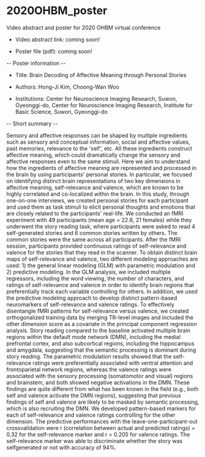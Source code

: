 # 2020OHBM_poster
Video abstract and poster for 2020 OHBM virtual conference

* Video abstract link: coming soon!

* Poster file (pdf): coming soon!

-- Poster information --
* Title: Brain Decoding of Affective Meaning through Personal Stories

* Authors: Hong-Ji Kim, Choong-Wan Woo

* Institutions: Center for Neuroscience Imaging Research, Suwon, Gyeonggi-do, Center for Neuroscience Imaging
Research, Institute for Basic Science, Suwon, Gyeonggi-do


-- Short summary --

  Sensory and affective responses can be shaped by multiple ingredients such as sensory and conceptual
information, social and affective values, past memories, relevance to the 'self', etc. All these ingredients
construct affective meaning, which could dramatically change the sensory and affective responses even to the
same stimuli. Here we aim to understand how the ingredients of affective meaning are represented and
processed in the brain by using participants' personal stories. In particular, we focused on identifying distinct
brain representations of two key dimensions in affective meaning, self-relevance and valence, which are
known to be highly correlated and co-localized within the brain.
  In this study, through one-on-one interviews, we created personal stories for each participant and
used them as task stimuli to elicit personal thoughts and emotions that are closely related to the participants'
real-life. We conducted an fMRI experiment with 49 participants (mean age = 22.8, 21 females)
while they underwent the story reading task, where participants were asked to read 4 self-generated stories
and 6 common stories written by others. The common stories were the same across all participants. After the
fMRI session, participants provided continuous ratings of self-relevance and valence for the stories that they
read in the scanner.
  To obtain distinct brain maps of self-relevance and valence, two different modeling approaches are
used: 1) the general linear modeling (GLM) with parametric modulation and 2) predictive modeling. In the GLM
analysis, we included multiple regressors, including the word viewing, the number of characters, and ratings of
self-relevance and valence in order to identify brain regions that preferentially track each variable controlling
for others. In addition, we used the predictive modeling approach to develop distinct pattern-based
neuromarkers of self-relevance and valence ratings. To effectively disentangle fMRI patterns for self-relevance
versus valence, we created orthogonalized training data by merging TR-level images and included the other dimension score as a covariate in the principal component regression analysis.
  Story reading compared to the baseline activated multiple brain regions within the default mode
network (DMN), including the medial prefrontal cortex, and also subcortical regions, including the
hippocampus and amygdala, suggesting that the semantic processing is dominant during story reading. The
parametric modulation results showed that the self-relevance ratings were preferentially
associated with ventral attention and frontoparietal network regions, whereas the valence ratings were
associated with the sensory processing (somatomotor and visual) regions and brainstem, and both showed
negative activations in the DMN. These findings are quite different from what has been known in the field (e.g.,
both self and valence activate the DMN regions), suggesting that previous findings of self and valence are likely
to be masked by semantic processing, which is also recruiting the DMN.
  We developed pattern-based markers for each of self-relevance and valence ratings
controlling for the other dimension. The predictive performances with the leave-one-participant-out crossvalidation
were r (correlation between actual and predicted ratings) = 0.32 for the self-relevance marker and r
= 0.205 for valence ratings. The self-relevance marker was able to discriminate whether the story was selfgenerated
or not with accuracy of 94%. 



